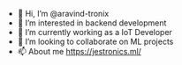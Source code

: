 - 👋 Hi, I’m @aravind-tronix
- 👀 I’m interested in backend development
- 🌱 I’m currently working as a IoT Developer
- 💞️ I’m looking to collaborate on ML projects
- 📫 About me https://jestronics.ml/
